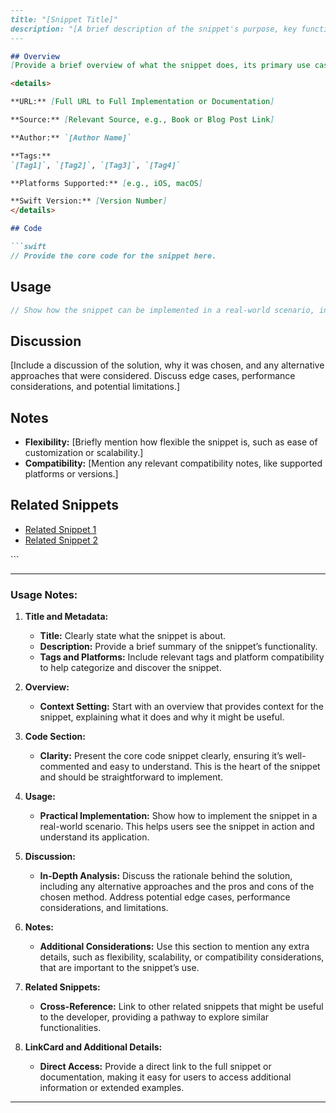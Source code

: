 ```markdown
---
title: "[Snippet Title]"
description: "[A brief description of the snippet's purpose, key functionality, and why it is useful.]"
---

## Overview
[Provide a brief overview of what the snippet does, its primary use case, and why it is valuable. This section sets the context for the snippet.]

<details>

**URL:** [Full URL to Full Implementation or Documentation]

**Source:** [Relevant Source, e.g., Book or Blog Post Link]

**Author:** `[Author Name]`

**Tags:**  
`[Tag1]`, `[Tag2]`, `[Tag3]`, `[Tag4]`

**Platforms Supported:** [e.g., iOS, macOS]

**Swift Version:** [Version Number]
</details>

## Code

```swift
// Provide the core code for the snippet here.
```

## Usage

```swift
// Show how the snippet can be implemented in a real-world scenario, including any necessary setup or context.
```

## Discussion
[Include a discussion of the solution, why it was chosen, and any alternative approaches that were considered. Discuss edge cases, performance considerations, and potential limitations.]

## Notes
- **Flexibility:** [Briefly mention how flexible the snippet is, such as ease of customization or scalability.]
- **Compatibility:** [Mention any relevant compatibility notes, like supported platforms or versions.]

## Related Snippets
- [Related Snippet 1](#)
- [Related Snippet 2](#)

<LinkCard title="View Full Snippet" href="[Full URL to the Detailed Implementation or Documentation]" />
```

---

### **Usage Notes:**

1. **Title and Metadata:**
   - **Title:** Clearly state what the snippet is about.
   - **Description:** Provide a brief summary of the snippet’s functionality.
   - **Tags and Platforms:** Include relevant tags and platform compatibility to help categorize and discover the snippet.

2. **Overview:**
   - **Context Setting:** Start with an overview that provides context for the snippet, explaining what it does and why it might be useful.

3. **Code Section:**
   - **Clarity:** Present the core code snippet clearly, ensuring it’s well-commented and easy to understand. This is the heart of the snippet and should be straightforward to implement.

4. **Usage:**
   - **Practical Implementation:** Show how to implement the snippet in a real-world scenario. This helps users see the snippet in action and understand its application.

5. **Discussion:**
   - **In-Depth Analysis:** Discuss the rationale behind the solution, including any alternative approaches and the pros and cons of the chosen method. Address potential edge cases, performance considerations, and limitations.

6. **Notes:**
   - **Additional Considerations:** Use this section to mention any extra details, such as flexibility, scalability, or compatibility considerations, that are important to the snippet’s use.

7. **Related Snippets:**
   - **Cross-Reference:** Link to other related snippets that might be useful to the developer, providing a pathway to explore similar functionalities.

8. **LinkCard and Additional Details:**
   - **Direct Access:** Provide a direct link to the full snippet or documentation, making it easy for users to access additional information or extended examples.

---
